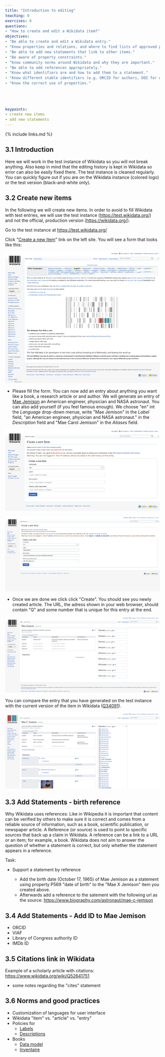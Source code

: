 ```yaml
---
title: "Introduction to editing"
teaching: 0
exercises: 0
questions:
- "How to create and edit a Wikidata item?"
objectives:
- "Be able to create and edit a Wikidata entry."
- "Know properties and relations, and where to find lists of approved properties and relations."
- "Be able to add new statements that link to other items."
- "Be aware of property constraints."
- "Know community norms around Wikidata and why they are important."
- "Be able to add references appropriately."
- "Know what identifiers are and how to add them to a statement."
- "Know different stable identifiers (e.g. ORCID for authors, DOI for works) and why makes sense to use them as properties."
- "Know the correct use of properties."




keypoints:
- create new items
- add new statements
---
```



{% include links.md %}

## 3.1 Introduction

Here we will work in the test instance of Wikidata so you will not break anything. Also keep in mind that the editing history is kept in Wikidata so error can also be easily fixed there. The test instance is cleaned regularly. You can quickly figure out if you are on the Wikidata instance (colored logo) or the test version (black-and-white only).

## 3.2 Create new items

In the following we will create new items. In order to avoid to fill Wikidata with test entries, we will use the test instance (https://test.wikidata.org/) and not the official, production version (https://wikidata.org/).

Go to the test instance at https://test.wikidata.org/

Click "[Create a new Item](https://test.wikidata.org/wiki/Special:NewItem)" link on the left site. You will see a form that looks like this:

![Front Page of the test instance](../fig/l03-Screenshot_test_instance_front_page.png)  

- Please fill the form. You can now add an entry about anything you want like a book, a research article or and author. We will generate an entry of [Mae Jemison](https://en.wikipedia.org/wiki/Mae_Jemison) an American engineer, physician and NASA astronaut. You can also add yourself (if you feel famous enough). We choose "en" int the *Language* drop-down menue, write "Mae Jemison" in the *Label* field, "an American engineer, physician and NASA astronaut." in the *Description* field and "Mae Carol Jemison" in the *Aliases* field.

![Empty create form of the test instance](../fig/l03-Screenshot_test_instance_empty_create_page.png)  

![Empty create form of the test instance](../fig/l03-Mae_Jemison_01_Enter_in_form.png)  

- Once we are done we click click "Create". You should see you newly created article. The URL, the adress shown in your web browser, should contain "Q" and some number that is unique for this entry at the end.

![Freshly created Item of Mae Jemison](../fig/l03-Mae_Jemison_02_Newly_created_page.png)  

You can compare the entry that you have generated on the test instance with the current version of the item in Wikidata ([Q34091](https://www.wikidata.org/wiki/Q34091)).

![Wikidata Jemison](../fig/l03-Mae_Jemison_03_Official_Wikidata_entry_full.png)  

## 3.3 Add Statements - birth reference

Why Wikidata uses references:
Like in Wikipedia it is important that content can be verified by others to make sure it is correct and comes from a reliable source of information, such as a book, scientific publication, or newspaper article.
A Reference (or source) is used to point to specific sources that back up a claim in Wikidata. A reference can be a link to a URL or an item; for example, a book. Wikidata does not aim to answer the question of whether a statement is correct, but only whether the statement appears in a reference.

Task:
- Support a statement by reference

  - Add the birth date (October 17, 1965) of Mae Jemison as a statement using property P569 "date of birth" to the "Mae X Jemison" item you created above.
  - Afterwards add a reference to the satement with the following url as the source: https://www.biography.com/astronaut/mae-c-jemison 
  
## 3.4 Add Statements - Add ID to Mae Jemison

- ORCID
- VIAF
- Library of Congress authority ID
- IMDb ID


## 3.5 Citations link in Wikidata
        
Example of a scholarly article with citations: https://www.wikidata.org/wiki/Q52641751

- some notes regarding the "cites" statement 

## 3.6 Norms and good practices

* Customization of languages for user interface
* Wikidata "item" vs. "article" vs. "entry"
* Policies for
  * [Labels](https://www.wikidata.org/wiki/Special:MyLanguage/Help:Label)
  * [Descriptions](https://www.wikidata.org/wiki/Special:MyLanguage/Help:Description)
* Books
  * [Data model](https://www.wikidata.org/wiki/Wikidata:WikiProject_Books)
  * [Inventaire](https://inventaire.io/welcome)


